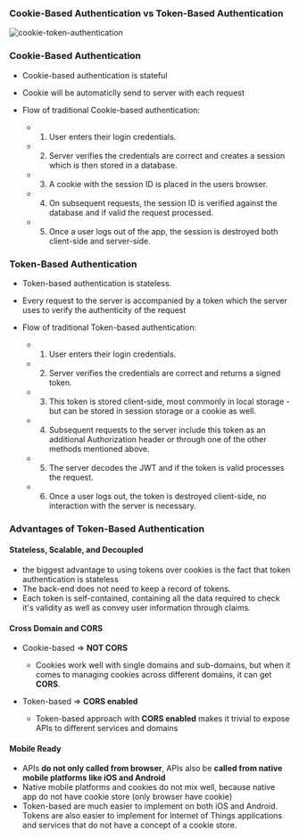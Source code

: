 ### Cookie-Based Authentication vs Token-Based Authentication


![cookie-token-authentication](https://github.com/leminhtuan2015/Today-I-Learn/blob/master/tech_master/cookie-token-auth.png
)

### Cookie-Based Authentication

* Cookie-based authentication is stateful
* Cookie will be automaticlly send to server with each request

* Flow of traditional Cookie-based authentication:

  * 1. User enters their login credentials.
  * 2. Server verifies the credentials are correct and creates a session which is then stored in a database.
  * 3. A cookie with the session ID is placed in the users browser.
  * 4. On subsequent requests, the session ID is verified against the database and if valid the request processed.
  * 5. Once a user logs out of the app, the session is destroyed both client-side and server-side.

### Token-Based Authentication

* Token-based authentication is stateless.
* Every request to the server is accompanied by a token which the server uses to verify the authenticity of the request

* Flow of traditional Token-based authentication:

  * 1. User enters their login credentials.
  * 2. Server verifies the credentials are correct and returns a signed token.
  * 3. This token is stored client-side, most commonly in local storage - but can be stored in session storage or a cookie as well.
  * 4. Subsequent requests to the server include this token as an additional Authorization header or through one of the other methods mentioned above.
  * 5. The server decodes the JWT and if the token is valid processes the request.
  * 6. Once a user logs out, the token is destroyed client-side, no interaction with the server is necessary.

### Advantages of Token-Based Authentication

#### Stateless, Scalable, and Decoupled

* the biggest advantage to using tokens over cookies is the fact that token authentication is stateless
* The back-end does not need to keep a record of tokens. 
* Each token is self-contained, containing all the data required to check it's validity as well as convey user information through claims.

#### Cross Domain and CORS

* Cookie-based => **NOT CORS**
  * Cookies work well with single domains and sub-domains, but when it comes to managing cookies across different domains, it can get **CORS**.

* Token-based => **CORS enabled**
  * Token-based approach with **CORS enabled** makes it trivial to expose APIs to different services and domains

#### Mobile Ready

* APIs **do not only called from browser**, APIs also be **called from native mobile platforms like iOS and Android**
* Native mobile platforms and cookies do not mix well, because native app do not have cookie store (only browser have cookie)
* Token-based are much easier to implement on both iOS and Android. Tokens are also easier to implement for Internet of Things applications and services that do not have a concept of a cookie store.





